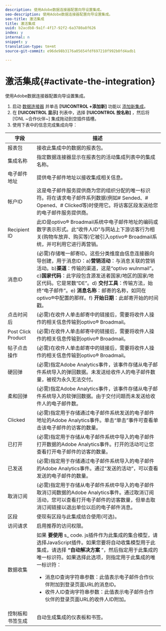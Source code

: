 ```yaml
---
description: 使用Adobe数据连接器配置向导设置集成。
seo-description: 使用Adobe数据连接器配置向导设置集成。
seo-title: 激活集成
title: 激活集成
uuid: b2acdb8-9a1f-4f17-92f2-6a3780a8f626
index: y
internal: n
snippet: y
translation-type: tm+mt
source-git-commit: e96de98b3176a05654fdf697210f992b0fd4adb1

---
```



# 激活集成{#activate-the-integration}

使用Adobe数据连接器配置向导设置集成。

1. 启动 [数据连接器](https://marketing.adobe.com/resources/help/en_US/genesis/c_overview.html) 并单击 **[!UICONTROL +添加新]** 功能以 [添加新集成](https://marketing.adobe.com/resources/help/en_US/genesis/t_add_integration.html)。
1. 在 **[!UICONTROL 显示]** 列表中，选择 **[!UICONTROL 按名称]** ，然后将 [!DNL ~合作伙伴~] 集成拖动到空插件插槽。
1. 使用下表中的信息完成集成向导：

| 字段 | 描述 |
|--- |--- |
| 报表包 | 接收此集成中的数据的报表包。 |
| 集成名称 | 指定数据连接器显示在报表包的活动集成列表中的集成名称。 |
| 电子邮件地址 | 提供电子邮件地址以接收集成相关信息。 |
| 帐户ID | 这是电子邮件服务提供商为您的组织分配的唯一标识符。将在请求电子邮件系列数据(例如# Sended、# Opened、# Clicked等)时使用它。将访客区段发送给您的电子邮件服务提供商。 |
| Recipient ID | 此ID是optivo® Broadmail系统中电子邮件地址的编码或数字表示形式。此“收件人ID”与网站上下游访客行为相关(购物车放弃、购买等)它被引入optivo® Broadmail系统，并可利用它进行再营销。 |
| 消息ID | (必需)存储唯一邮寄ID。这些分类维度由信息连接器向导创建，用于消息ID：a)**营销活动**：与消息关联的营销活动。b)**渠道**：传输的渠道，这是“optivo wulnmail”。c)**国家代码**：此字段包含源发送者国家/地区的国家/地区代码。它是常数“DE”。d) **交付工具**：传输方法，始终“电子邮件”。e) **消息名称**：邮寄的名称，如同在optivo®中配置的那样。f) **开始日期**：此邮寄开始的时间戳。 |
| 点击时间后 | (必需)在收件人单击邮寄中的链接后，需要将收件人操作的相关信息传输到optivo® Broadmail。 |
| Post Click Product | (必需)在收件人单击邮寄中的链接后，需要将收件人操作的相关信息传输到optivo® Broadmail。 |
| 帖子点击操作 | (必需)在收件人单击邮寄中的链接后，需要将收件人操作的相关信息传输到optivo® Broadmail。 |
| 硬回弹 | (必需)指定Adobe Analytics事件，该事件存储从电子邮件系统导入的弹回数据。未发送给收件人的电子邮件数量，被视为永久无法交付。 |
| 柔和回弹 | (必需)指定Adobe Analytics事件，该事件存储从电子邮件系统导入的软弹回数据。由于交付问题而未发送给收件人的电子邮件数。 |
| Clicked | (必需)指定用于存储通过电子邮件系统发送的电子邮件地址的Adobe Analytics事件。单击“单击”事件可查看单击该电子邮件的访客的数量。 |
| 已打开 | (必需)指定用于存储从电子邮件系统中导入的电子邮件打开数据的Adobe Analytics事件。打开的活动可让您查看打开电子邮件的访客的数量。 |
| 已发送 | (必需)指定用于存储通过电子邮件系统导入的电子邮件的Adobe Analytics事件。通过“发送的活动”，可以查看发送的电子邮件的数量。 |
| 取消订阅 | (必需)指定用于存储从电子邮件系统中导入的电子邮件取消订阅数据的Adobe Analytics事件。通过取消订阅活动，您可以查看打开电子邮件的访客数量，但单击取消订阅链接以退出单位以后的电子邮件消息。 |
| 区段 | 使现有区段与此集成结合使用(可选)。 |
| 访问请求 | 启用推荐的访问权限。 |
| 数据收集 | 如果 **要使用** s_ code. js插件作为此集成的集合模型，请选择JavaScript插件。如果您要将自动收集模型用于此集成，请选择 **“自动解决方案** ”，然后指定用于此集成的唯一标识符。如果选择此选项，则指定用于此集成的唯一标识符：<ul><li>消息ID查询字符串参数：此值表示电子邮件合作伙伴附加到登录页面URL的消息ID。</li><li>收件人ID查询字符串参数：此值表示电子邮件合作伙伴的登录页面URL的收件人ID附加。</li></ul> |
| 控制板和书签生成 | 自动生成集成的仪表板和书签。 |